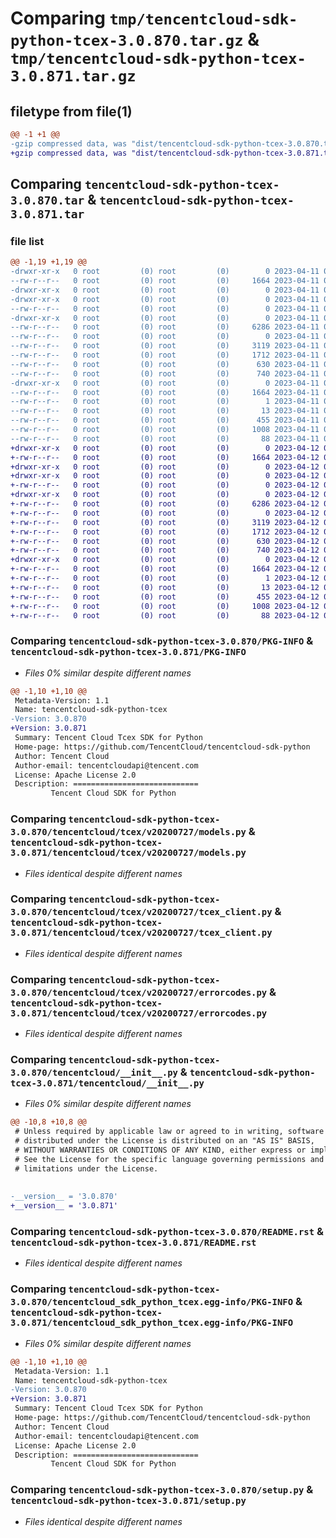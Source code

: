 # Comparing `tmp/tencentcloud-sdk-python-tcex-3.0.870.tar.gz` & `tmp/tencentcloud-sdk-python-tcex-3.0.871.tar.gz`

## filetype from file(1)

```diff
@@ -1 +1 @@
-gzip compressed data, was "dist/tencentcloud-sdk-python-tcex-3.0.870.tar", last modified: Tue Apr 11 03:54:17 2023, max compression
+gzip compressed data, was "dist/tencentcloud-sdk-python-tcex-3.0.871.tar", last modified: Wed Apr 12 00:42:04 2023, max compression
```

## Comparing `tencentcloud-sdk-python-tcex-3.0.870.tar` & `tencentcloud-sdk-python-tcex-3.0.871.tar`

### file list

```diff
@@ -1,19 +1,19 @@
-drwxr-xr-x   0 root         (0) root         (0)        0 2023-04-11 03:54:17.000000 tencentcloud-sdk-python-tcex-3.0.870/
--rw-r--r--   0 root         (0) root         (0)     1664 2023-04-11 03:54:17.000000 tencentcloud-sdk-python-tcex-3.0.870/PKG-INFO
-drwxr-xr-x   0 root         (0) root         (0)        0 2023-04-11 03:54:17.000000 tencentcloud-sdk-python-tcex-3.0.870/tencentcloud/
-drwxr-xr-x   0 root         (0) root         (0)        0 2023-04-11 03:54:17.000000 tencentcloud-sdk-python-tcex-3.0.870/tencentcloud/tcex/
--rw-r--r--   0 root         (0) root         (0)        0 2023-04-11 03:54:17.000000 tencentcloud-sdk-python-tcex-3.0.870/tencentcloud/tcex/__init__.py
-drwxr-xr-x   0 root         (0) root         (0)        0 2023-04-11 03:54:17.000000 tencentcloud-sdk-python-tcex-3.0.870/tencentcloud/tcex/v20200727/
--rw-r--r--   0 root         (0) root         (0)     6286 2023-04-11 03:54:17.000000 tencentcloud-sdk-python-tcex-3.0.870/tencentcloud/tcex/v20200727/models.py
--rw-r--r--   0 root         (0) root         (0)        0 2023-04-11 03:54:17.000000 tencentcloud-sdk-python-tcex-3.0.870/tencentcloud/tcex/v20200727/__init__.py
--rw-r--r--   0 root         (0) root         (0)     3119 2023-04-11 03:54:17.000000 tencentcloud-sdk-python-tcex-3.0.870/tencentcloud/tcex/v20200727/tcex_client.py
--rw-r--r--   0 root         (0) root         (0)     1712 2023-04-11 03:54:17.000000 tencentcloud-sdk-python-tcex-3.0.870/tencentcloud/tcex/v20200727/errorcodes.py
--rw-r--r--   0 root         (0) root         (0)      630 2023-04-11 03:54:17.000000 tencentcloud-sdk-python-tcex-3.0.870/tencentcloud/__init__.py
--rw-r--r--   0 root         (0) root         (0)      740 2023-04-11 03:54:17.000000 tencentcloud-sdk-python-tcex-3.0.870/README.rst
-drwxr-xr-x   0 root         (0) root         (0)        0 2023-04-11 03:54:17.000000 tencentcloud-sdk-python-tcex-3.0.870/tencentcloud_sdk_python_tcex.egg-info/
--rw-r--r--   0 root         (0) root         (0)     1664 2023-04-11 03:54:17.000000 tencentcloud-sdk-python-tcex-3.0.870/tencentcloud_sdk_python_tcex.egg-info/PKG-INFO
--rw-r--r--   0 root         (0) root         (0)        1 2023-04-11 03:54:17.000000 tencentcloud-sdk-python-tcex-3.0.870/tencentcloud_sdk_python_tcex.egg-info/dependency_links.txt
--rw-r--r--   0 root         (0) root         (0)       13 2023-04-11 03:54:17.000000 tencentcloud-sdk-python-tcex-3.0.870/tencentcloud_sdk_python_tcex.egg-info/top_level.txt
--rw-r--r--   0 root         (0) root         (0)      455 2023-04-11 03:54:17.000000 tencentcloud-sdk-python-tcex-3.0.870/tencentcloud_sdk_python_tcex.egg-info/SOURCES.txt
--rw-r--r--   0 root         (0) root         (0)     1008 2023-04-11 03:54:17.000000 tencentcloud-sdk-python-tcex-3.0.870/setup.py
--rw-r--r--   0 root         (0) root         (0)       88 2023-04-11 03:54:17.000000 tencentcloud-sdk-python-tcex-3.0.870/setup.cfg
+drwxr-xr-x   0 root         (0) root         (0)        0 2023-04-12 00:42:04.000000 tencentcloud-sdk-python-tcex-3.0.871/
+-rw-r--r--   0 root         (0) root         (0)     1664 2023-04-12 00:42:04.000000 tencentcloud-sdk-python-tcex-3.0.871/PKG-INFO
+drwxr-xr-x   0 root         (0) root         (0)        0 2023-04-12 00:42:04.000000 tencentcloud-sdk-python-tcex-3.0.871/tencentcloud/
+drwxr-xr-x   0 root         (0) root         (0)        0 2023-04-12 00:42:04.000000 tencentcloud-sdk-python-tcex-3.0.871/tencentcloud/tcex/
+-rw-r--r--   0 root         (0) root         (0)        0 2023-04-12 00:42:04.000000 tencentcloud-sdk-python-tcex-3.0.871/tencentcloud/tcex/__init__.py
+drwxr-xr-x   0 root         (0) root         (0)        0 2023-04-12 00:42:04.000000 tencentcloud-sdk-python-tcex-3.0.871/tencentcloud/tcex/v20200727/
+-rw-r--r--   0 root         (0) root         (0)     6286 2023-04-12 00:42:04.000000 tencentcloud-sdk-python-tcex-3.0.871/tencentcloud/tcex/v20200727/models.py
+-rw-r--r--   0 root         (0) root         (0)        0 2023-04-12 00:42:04.000000 tencentcloud-sdk-python-tcex-3.0.871/tencentcloud/tcex/v20200727/__init__.py
+-rw-r--r--   0 root         (0) root         (0)     3119 2023-04-12 00:42:04.000000 tencentcloud-sdk-python-tcex-3.0.871/tencentcloud/tcex/v20200727/tcex_client.py
+-rw-r--r--   0 root         (0) root         (0)     1712 2023-04-12 00:42:04.000000 tencentcloud-sdk-python-tcex-3.0.871/tencentcloud/tcex/v20200727/errorcodes.py
+-rw-r--r--   0 root         (0) root         (0)      630 2023-04-12 00:42:04.000000 tencentcloud-sdk-python-tcex-3.0.871/tencentcloud/__init__.py
+-rw-r--r--   0 root         (0) root         (0)      740 2023-04-12 00:42:04.000000 tencentcloud-sdk-python-tcex-3.0.871/README.rst
+drwxr-xr-x   0 root         (0) root         (0)        0 2023-04-12 00:42:04.000000 tencentcloud-sdk-python-tcex-3.0.871/tencentcloud_sdk_python_tcex.egg-info/
+-rw-r--r--   0 root         (0) root         (0)     1664 2023-04-12 00:42:04.000000 tencentcloud-sdk-python-tcex-3.0.871/tencentcloud_sdk_python_tcex.egg-info/PKG-INFO
+-rw-r--r--   0 root         (0) root         (0)        1 2023-04-12 00:42:04.000000 tencentcloud-sdk-python-tcex-3.0.871/tencentcloud_sdk_python_tcex.egg-info/dependency_links.txt
+-rw-r--r--   0 root         (0) root         (0)       13 2023-04-12 00:42:04.000000 tencentcloud-sdk-python-tcex-3.0.871/tencentcloud_sdk_python_tcex.egg-info/top_level.txt
+-rw-r--r--   0 root         (0) root         (0)      455 2023-04-12 00:42:04.000000 tencentcloud-sdk-python-tcex-3.0.871/tencentcloud_sdk_python_tcex.egg-info/SOURCES.txt
+-rw-r--r--   0 root         (0) root         (0)     1008 2023-04-12 00:42:04.000000 tencentcloud-sdk-python-tcex-3.0.871/setup.py
+-rw-r--r--   0 root         (0) root         (0)       88 2023-04-12 00:42:04.000000 tencentcloud-sdk-python-tcex-3.0.871/setup.cfg
```

### Comparing `tencentcloud-sdk-python-tcex-3.0.870/PKG-INFO` & `tencentcloud-sdk-python-tcex-3.0.871/PKG-INFO`

 * *Files 0% similar despite different names*

```diff
@@ -1,10 +1,10 @@
 Metadata-Version: 1.1
 Name: tencentcloud-sdk-python-tcex
-Version: 3.0.870
+Version: 3.0.871
 Summary: Tencent Cloud Tcex SDK for Python
 Home-page: https://github.com/TencentCloud/tencentcloud-sdk-python
 Author: Tencent Cloud
 Author-email: tencentcloudapi@tencent.com
 License: Apache License 2.0
 Description: ============================
         Tencent Cloud SDK for Python
```

### Comparing `tencentcloud-sdk-python-tcex-3.0.870/tencentcloud/tcex/v20200727/models.py` & `tencentcloud-sdk-python-tcex-3.0.871/tencentcloud/tcex/v20200727/models.py`

 * *Files identical despite different names*

### Comparing `tencentcloud-sdk-python-tcex-3.0.870/tencentcloud/tcex/v20200727/tcex_client.py` & `tencentcloud-sdk-python-tcex-3.0.871/tencentcloud/tcex/v20200727/tcex_client.py`

 * *Files identical despite different names*

### Comparing `tencentcloud-sdk-python-tcex-3.0.870/tencentcloud/tcex/v20200727/errorcodes.py` & `tencentcloud-sdk-python-tcex-3.0.871/tencentcloud/tcex/v20200727/errorcodes.py`

 * *Files identical despite different names*

### Comparing `tencentcloud-sdk-python-tcex-3.0.870/tencentcloud/__init__.py` & `tencentcloud-sdk-python-tcex-3.0.871/tencentcloud/__init__.py`

 * *Files 0% similar despite different names*

```diff
@@ -10,8 +10,8 @@
 # Unless required by applicable law or agreed to in writing, software
 # distributed under the License is distributed on an "AS IS" BASIS,
 # WITHOUT WARRANTIES OR CONDITIONS OF ANY KIND, either express or implied.
 # See the License for the specific language governing permissions and
 # limitations under the License.
 
 
-__version__ = '3.0.870'
+__version__ = '3.0.871'
```

### Comparing `tencentcloud-sdk-python-tcex-3.0.870/README.rst` & `tencentcloud-sdk-python-tcex-3.0.871/README.rst`

 * *Files identical despite different names*

### Comparing `tencentcloud-sdk-python-tcex-3.0.870/tencentcloud_sdk_python_tcex.egg-info/PKG-INFO` & `tencentcloud-sdk-python-tcex-3.0.871/tencentcloud_sdk_python_tcex.egg-info/PKG-INFO`

 * *Files 0% similar despite different names*

```diff
@@ -1,10 +1,10 @@
 Metadata-Version: 1.1
 Name: tencentcloud-sdk-python-tcex
-Version: 3.0.870
+Version: 3.0.871
 Summary: Tencent Cloud Tcex SDK for Python
 Home-page: https://github.com/TencentCloud/tencentcloud-sdk-python
 Author: Tencent Cloud
 Author-email: tencentcloudapi@tencent.com
 License: Apache License 2.0
 Description: ============================
         Tencent Cloud SDK for Python
```

### Comparing `tencentcloud-sdk-python-tcex-3.0.870/setup.py` & `tencentcloud-sdk-python-tcex-3.0.871/setup.py`

 * *Files identical despite different names*


